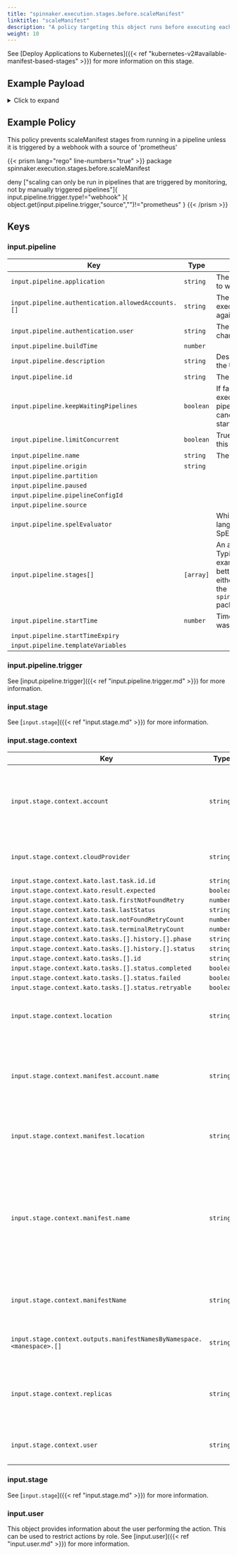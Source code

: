```yaml
---
title: "spinnaker.execution.stages.before.scaleManifest"
linktitle: "scaleManifest"
description: "A policy targeting this object runs before executing each task in a scaleManifest stage."
weight: 10
---
```


See [Deploy Applications to Kubernetes]({{< ref "kubernetes-v2#available-manifest-based-stages" >}}) for more information on this stage.

## Example Payload

<details><summary>Click to expand</summary>

```json
{
  "input": {
    "pipeline": {
      "application": "hostname",
      "authentication": {
        "allowedAccounts": [
          "spinnaker",
          "staging",
          "staging-ecs"
        ],
        "user": "myUserName"
      },
      "buildTime": 1620752545407,
      "canceled": false,
      "canceledBy": null,
      "cancellationReason": null,
      "description": "Scale manifest",
      "endTime": null,
      "id": "01F5E62DKZH06TP0V627RBP4M2",
      "initialConfig": {},
      "keepWaitingPipelines": false,
      "limitConcurrent": false,
      "name": null,
      "notifications": [],
      "origin": "unknown",
      "partition": null,
      "paused": null,
      "pipelineConfigId": null,
      "source": null,
      "spelEvaluator": null,
      "stages": [
        "01F5E62DKZ1YANDNTZ9ZJY0QGE"
      ],
      "startTime": 1620752545426,
      "startTimeExpiry": null,
      "status": "RUNNING",
      "systemNotifications": [],
      "templateVariables": null,
      "trigger": {
        "artifacts": [],
        "correlationId": null,
        "isDryRun": false,
        "isRebake": false,
        "isStrategy": false,
        "notifications": [],
        "other": {
          "artifacts": [],
          "dryRun": false,
          "expectedArtifacts": [],
          "notifications": [],
          "parameters": {},
          "rebake": false,
          "resolvedExpectedArtifacts": [],
          "strategy": false,
          "type": "manual",
          "user": "myUserName"
        },
        "parameters": {},
        "resolvedExpectedArtifacts": [],
        "type": "manual",
        "user": "myUserName"
      },
      "type": "ORCHESTRATION"
    },
    "stage": {
      "context": {
        "account": "spinnaker",
        "cloudProvider": "kubernetes",
        "deploy.server.groups": {},
        "kato.last.task.id": {
          "id": "552a47bb-59ea-4f5b-aa58-9f28851a6bc6"
        },
        "kato.result.expected": false,
        "kato.task.firstNotFoundRetry": -1,
        "kato.task.lastStatus": "SUCCEEDED",
        "kato.task.notFoundRetryCount": 0,
        "kato.task.terminalRetryCount": 0,
        "kato.tasks": [
          {
            "history": [
              {
                "phase": "ORCHESTRATION",
                "status": "Initializing Orchestration Task"
              },
              {
                "phase": "ORCHESTRATION",
                "status": "Processing op: KubernetesScaleManifestOperation"
              },
              {
                "phase": "SCALE_KUBERNETES_MANIFEST",
                "status": "Starting scale operation..."
              },
              {
                "phase": "SCALE_KUBERNETES_MANIFEST",
                "status": "Looking up resource properties..."
              },
              {
                "phase": "SCALE_KUBERNETES_MANIFEST",
                "status": "Calling scale operation..."
              },
              {
                "phase": "ORCHESTRATION",
                "status": "Orchestration completed."
              }
            ],
            "id": "552a47bb-59ea-4f5b-aa58-9f28851a6bc6",
            "resultObjects": [],
            "status": {
              "completed": true,
              "failed": false,
              "retryable": false
            }
          }
        ],
        "location": "staging",
        "manifest.account.name": "spinnaker",
        "manifest.location": "staging",
        "manifest.name": "deployment hostname",
        "manifestName": "deployment hostname",
        "outputs.manifestNamesByNamespace": {
          "staging": [
            "deployment hostname"
          ]
        },
        "replicas": "5",
        "user": "myUserName"
      },
      "endTime": null,
      "id": "01F5E62DKZ1YANDNTZ9ZJY0QGE",
      "lastModified": null,
      "name": "scaleManifest",
      "outputs": {},
      "parentStageId": null,
      "refId": "0",
      "requisiteStageRefIds": [],
      "scheduledTime": null,
      "startTime": 1620752545489,
      "startTimeExpiry": null,
      "status": "RUNNING",
      "syntheticStageOwner": null,
      "tasks": [
        {
          "endTime": 1620752545644,
          "id": "1",
          "implementingClass": "com.netflix.spinnaker.orca.clouddriver.tasks.manifest.ResolveTargetManifestTask",
          "loopEnd": false,
          "loopStart": false,
          "name": "resolveTargetManifest",
          "stageEnd": false,
          "stageStart": true,
          "startTime": 1620752545521,
          "status": "SUCCEEDED"
        },
        {
          "endTime": 1620752545916,
          "id": "2",
          "implementingClass": "com.netflix.spinnaker.orca.clouddriver.tasks.manifest.ScaleManifestTask",
          "loopEnd": false,
          "loopStart": false,
          "name": "scaleManifest",
          "stageEnd": false,
          "stageStart": false,
          "startTime": 1620752545659,
          "status": "SUCCEEDED"
        },
        {
          "endTime": 1620752551162,
          "id": "3",
          "implementingClass": "com.netflix.spinnaker.orca.clouddriver.tasks.MonitorKatoTask",
          "loopEnd": false,
          "loopStart": false,
          "name": "monitorScale",
          "stageEnd": false,
          "stageStart": false,
          "startTime": 1620752545933,
          "status": "SUCCEEDED"
        },
        {
          "endTime": null,
          "id": "4",
          "implementingClass": "com.netflix.spinnaker.orca.clouddriver.tasks.manifest.WaitForManifestStableTask",
          "loopEnd": false,
          "loopStart": false,
          "name": "waitForManifestToStabilize",
          "stageEnd": true,
          "stageStart": false,
          "startTime": 1620752551183,
          "status": "RUNNING"
        }
      ],
      "type": "scaleManifest"
    },
    "user": {
      "isAdmin": false,
      "roles": [],
      "username": "myUserName"
    }
  }
}
```
</details>

## Example Policy

This policy prevents scaleManifest stages from running in a pipeline unless it is triggered by a webhook with a source of 'prometheus'

{{< prism lang="rego" line-numbers="true" >}}
package spinnaker.execution.stages.before.scaleManifest

deny ["scaling can only be run in pipelines that are triggered by monitoring, not by manually triggered pipelines"]{
	input.pipeline.trigger.type!="webhook"
    }{
	object.get(input.pipeline.trigger,"source","")!="prometheus"
}
{{< /prism >}}

## Keys

### input.pipeline

| Key                                                | Type      | Description                                                                                                                                       |
| -------------------------------------------------- | --------- | ------------------------------------------------------------------------------------------------------------------------------------------------- |
| `input.pipeline.application`                       | `string`  | The name of the Spinnaker application to which this pipeline belongs.                                                                             |
| `input.pipeline.authentication.allowedAccounts.[]` | `string`  | The list of accounts that this pipeline execution has permissions to execute against.                                                             |
| `input.pipeline.authentication.user`               | `string`  | The Spinnaker user initiating the change.                                                                                                         |
| `input.pipeline.buildTime`                         | `number`  |                                                                                                                                                   |
| `input.pipeline.description`                       | `string`  | Description of the pipeline defined in the UI.                                                                                                    |
| `input.pipeline.id`                                | `string`  | The unique ID of the pipeline.                                                                                                                    |
| `input.pipeline.keepWaitingPipelines`              | `boolean` | If false and concurrent pipeline execution is disabled, then the pipelines in the waiting queue gets canceled when the next execution starts. |
| `input.pipeline.limitConcurrent`                   | `boolean` | True if only 1 concurrent execution of this pipeline is allowed.                                                                                  |
| `input.pipeline.name`                              | `string`  | The name of this pipeline.                                                                                                                        |
| `input.pipeline.origin`                            | `string`  |                                                                                                                                                   |
| `input.pipeline.partition`                         |           |                                                                                                                                                   |
| `input.pipeline.paused`                            |           |                                                                                                                                                   |
| `input.pipeline.pipelineConfigId`                  |           |                                                                                                                                                   |
| `input.pipeline.source`                            |           |                                                                                                                                                   |
| `input.pipeline.spelEvaluator`                     |           | Which version of spring expression language is being used to evaluate SpEL.                                                                       |
| `input.pipeline.stages[]`                          | `[array]` | An array of the stages in the pipeline. Typically if you are writing a policy that examines multiple pipeline stages, it is better to write that policy against either the `opa.pipelines package`, or the `spinnaker.execution.pipelines.before` package. |
| `input.pipeline.startTime`                         | `number`  | Timestamp from when the pipeline was started.                                                                                                     |
| `input.pipeline.startTimeExpiry`                   |           |                                                                                                                                                   |
| `input.pipeline.templateVariables`                 |           |                                                                                                                                                   |

### input.pipeline.trigger

See [input.pipeline.trigger]({{< ref "input.pipeline.trigger.md" >}}) for more information.

### input.stage

See [`input.stage`]({{< ref "input.stage.md" >}}) for more information.

### input.stage.context

| Key                                                                   | Type      | Description                                                           |
| --------------------------------------------------------------------- | --------- | --------------------------------------------------------------------- |
| `input.stage.context.account`                                         | `string`  | The name of the account containing the manifest that's scaled.        |
| `input.stage.context.cloudProvider`                                   | `string`  | The cloud provider of the account.                                    |
| `input.stage.context.kato.last.task.id.id`                            | `string`  |                                                                       |
| `input.stage.context.kato.result.expected`                            | `boolean` |                                                                       |
| `input.stage.context.kato.task.firstNotFoundRetry`                    | `number`  |                                                                       |
| `input.stage.context.kato.task.lastStatus`                            | `string`  |                                                                       |
| `input.stage.context.kato.task.notFoundRetryCount`                    | `number`  |                                                                       |
| `input.stage.context.kato.task.terminalRetryCount`                    | `number`  |                                                                       |
| `input.stage.context.kato.tasks.[].history.[].phase`                  | `string`  |                                                                       |
| `input.stage.context.kato.tasks.[].history.[].status`                 | `string`  |                                                                       |
| `input.stage.context.kato.tasks.[].id`                                | `string`  |                                                                       |
| `input.stage.context.kato.tasks.[].status.completed`                  | `boolean` |                                                                       |
| `input.stage.context.kato.tasks.[].status.failed`                     | `boolean` |                                                                       |
| `input.stage.context.kato.tasks.[].status.retryable`                  | `boolean` |                                                                       |
| `input.stage.context.location`                                        | `string`  | The namespace in which to scale the manifest.                         |
| `input.stage.context.manifest.account.name`                           | `string`  | The name of the account containing the manifest that's scaled.        |
| `input.stage.context.manifest.location`                               | `string`  | The namespace in which to scale the manifest.                         |
| `input.stage.context.manifest.name`                                   | `string`  | The type and name of the manifest to be scaled. This is the best field from which to reference the manifest name and namespace. |
| `input.stage.context.manifestName`                                    | `string`  | The type and name of the manifest to be scaled.                       |
| `input.stage.context.outputs.manifestNamesByNamespace.<manespace>.[]` | `string`  | The name and type of the output manifest.                             |
| `input.stage.context.replicas`                                        | `string`  | The number of pods desired to be running following the scaling event. |
| `input.stage.context.user`                                            | `string`  | The ID of the user as whom the stage runs.                            |

### input.stage

See [`input.stage`]({{< ref "input.stage.md" >}}) for more information.

### input.user

This object provides information about the user performing the action. This can be used to restrict actions by role. See [input.user]({{< ref "input.user.md" >}}) for more information.
